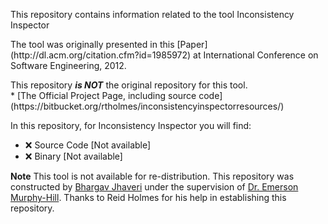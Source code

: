 This repository contains information related to the tool Inconsistency Inspector
<p>
The tool was originally presented in this [Paper](http://dl.acm.org/citation.cfm?id=1985972) at International Conference on Software Engineering, 2012.
<p>
This repository <b><i>is NOT</i></b> the original repository for this tool.<br>
* [The Official Project Page, including source code](https://bitbucket.org/rtholmes/inconsistencyinspectorresources/)
<p>

In this repository, for Inconsistency Inspector you will find:<br>
* :x:  Source Code [Not available]
* :x:  Binary [Not available]
<p>

<b>Note</b>
This tool is not available for re-distribution.
This repository was constructed by [Bhargav Jhaveri](https://github.com/BhargavJhaveri/) under the supervision of [Dr. Emerson Murphy-Hill](https://github.com/CaptainEmerson). Thanks to Reid Holmes for his help in establishing this repository.
